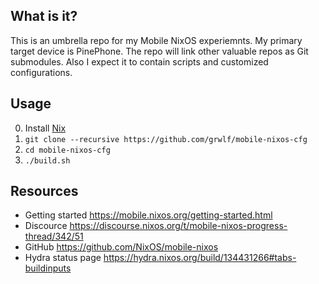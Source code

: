 What is it?
-----------

This is an umbrella repo for my Mobile NixOS experiemnts. My primary target
device is PinePhone. The repo will link other valuable repos as Git submodules.
Also I expect it to contain scripts and customized configurations.

Usage
-----

0. Install [Nix](https://nixos.org/nix)
1. `git clone --recursive https://github.com/grwlf/mobile-nixos-cfg`
2. `cd mobile-nixos-cfg`
3. `./build.sh`

Resources
---------

* Getting started https://mobile.nixos.org/getting-started.html
* Discource https://discourse.nixos.org/t/mobile-nixos-progress-thread/342/51
* GitHub https://github.com/NixOS/mobile-nixos
* Hydra status page https://hydra.nixos.org/build/134431266#tabs-buildinputs

